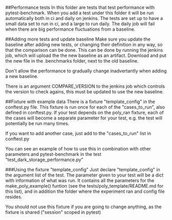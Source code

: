 ##Performance tests
In this folder are tests that test performance with pytest-benchmark. When you add a test under this
folder it will be run automatically both in ci and daily on jenkins. The tests are set up to have a
small data set to run in ci, and a large to run daily. The daily job will fail when there are big
performance fluctuations from a baseline.

##Adding more tests and update baseline
Make sure you update the baseline after adding new tests, or changing their definition in any way,
so that the comparison can be done. This can be done by running the jenkins job, which will upload
the the new baseline as an artifact. Download and put the new file in the .benchmarks folder, next
to the old baseline.

Don't allow the performance to gradually change inadvertantly when adding a new baseline.

There is an argument COMPARE_VERSION to the jenkins job which controls the version to check agains,
this must be updated to use the new baseline.

##Fixture with example data
There is a fixture "template_config"
in the conftest.py file. This fixture is run once for each of the "cases_to_run", also defined in
conftest.py. If your test depends on the poly_ran fixture, each of the cases will become a 
separate parameter for your test, e.g. the test will potentially be run many times.

If you want to add another case, just add to the "cases_to_run" list in conftest.py

You can see an example of how to use this in combination with other parameters and 
pytest-benchmark in the test "test_dark_storage_performance.py"

###Using the fixture "template_config"
Just declare "template_config" in the argument list of the test. The parameter given to your test 
will be a dict with information of what was run. It contains all the parameters for the 
make_poly_example() funtion (see the tests/poly_template/README.md for this list), and in addition 
the folder where the experiment ran and config file resides.

You should not use this fixture if you are going to change anything, as the fixture is shared
("session" scoped in pytest)
